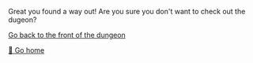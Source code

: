 Great you found a way out!
Are you sure you don't want to check out the dugeon?

[Go back to the front of the dungeon](../0/0.md)

[🏡 Go home](1-1A.md)
